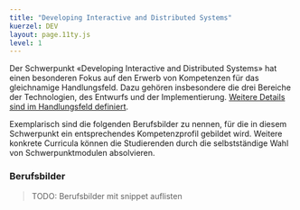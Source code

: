 ```yaml
---
title: "Developing Interactive and Distributed Systems"
kuerzel: DEV
layout: page.11ty.js
level: 1
---
```


Der Schwerpunkt «Developing Interactive and Distributed Systems» hat einen besonderen Fokus auf den Erwerb von Kompetenzen für das gleichnamige Handlungsfeld. Dazu gehören insbesondere die drei Bereiche der Technologien, des Entwurfs und der Implementierung. [Weitere Details sind im Handlungsfeld definiert](/handlungsfelder/#developing-interactive-and-distributed-systems).

Exemplarisch sind die folgenden Berufsbilder zu nennen, für die in diesem Schwerpunkt ein entsprechendes Kompetenzprofil gebildet wird. Weitere konkrete Curricula können die Studierenden durch die selbstständige Wahl von Schwerpunktmodulen absolvieren.


### Berufsbilder

> TODO: Berufsbilder mit snippet auflisten

<snippet type="toc" id="id-berufsbilder-dev" search="master"></snippet>
